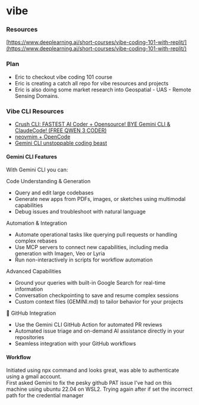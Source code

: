 # vibe
### Resources
[https://www.deeplearning.ai/short-courses/vibe-coding-101-with-replit/](https://www.deeplearning.ai/short-courses/vibe-coding-101-with-replit/)

### Plan 
- Eric to checkout vibe coding 101 course 
- Eric is creating a catch all repo for vibe resources and projects 
- Eric is also doing some market research into Geospatial - UAS - Remote Sensing Domains.

### Vibe CLI Resources
- [Crush CLI: FASTEST AI Coder + Opensource! BYE Gemini CLI & ClaudeCode! (FREE QWEN 3 CODER)](https://youtu.be/kH8NFQ7TkiU?si=Az9Om19lkgbaRY0E)
- [neovmim + OpenCode](https://youtu.be/3szpSiGjBkQ?si=0Jy28ZXPlLt1KgqT)
- [Gemini CLI unstoppable coding beast](https://youtu.be/YAy7kd5Nqm0?si=gUduwvRdTa13SOoI)


#### Gemini CLI Features
With Gemini CLI you can:

Code Understanding & Generation
- Query and edit large codebases
- Generate new apps from PDFs, images, or sketches using multimodal capabilities
- Debug issues and troubleshoot with natural language

Automation & Integration
- Automate operational tasks like querying pull requests or handling complex rebases
- Use MCP servers to connect new capabilities, including media generation with Imagen, Veo or Lyria
- Run non-interactively in scripts for workflow automation

Advanced Capabilities
- Ground your queries with built-in Google Search for real-time information
- Conversation checkpointing to save and resume complex sessions
- Custom context files (GEMINI.md) to tailor behavior for your projects

🔗  GitHub Integration
- Use the Gemini CLI GitHub Action for automated PR reviews
- Automated issue triage and on-demand AI assistance directly in your repositories
- Seamless integration with your GitHub workflows

#### Workflow
Initiated using npx command and looks great, was able to authenticate using a gmail account.  
First asked Gemini to fix the pesky github PAT issue I've had on this machine using ubuntu 22.04 on WSL2.
Trying again after if set the incorrect path for the credential manager


